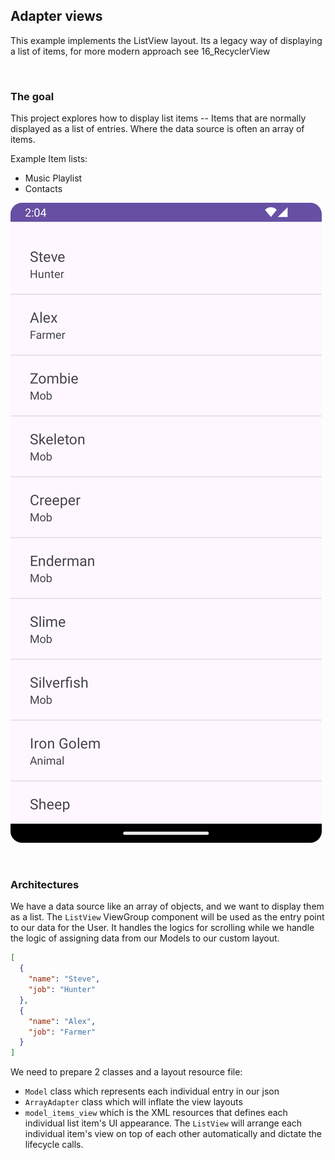 ## Adapter views
This example implements the ListView layout. Its a legacy way of displaying a list of items, for 
more modern approach see 16_RecyclerView

<br>

### The goal
This project explores how to display list items -- Items that are normally displayed as a list of 
entries. Where the data source is often an array of items.

Example Item lists:
- Music Playlist
- Contacts

![](docs/static/goal.png)

<br>

### Architectures
We have a data source like an array of objects, and we want to display them as a list. The `ListView` ViewGroup component will
be used as the entry point to our data for the User. It handles the logics for scrolling while we handle the logic of assigning data from
our Models to our custom layout.

```json
[
  {
    "name": "Steve",
    "job": "Hunter"
  },
  {
    "name": "Alex",
    "job": "Farmer"
  }
]
```

We need to prepare 2 classes and a layout resource file:
- `Model` class which represents each individual entry in our json
- `ArrayAdapter` class which will inflate the view layouts
- `model_items_view` which is the XML resources that defines each individual list item's UI appearance. The `ListView` will arrange each individual
  item's view on top of each other automatically and dictate the lifecycle calls.


<br><br>


